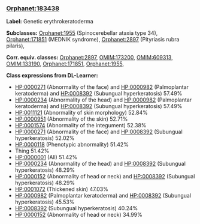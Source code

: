
### [Orphanet:183438](http://www.orpha.net/ORDO/Orphanet_183438)
**Label:** Genetic erythrokeratoderma

**Subclasses:** [Orphanet:1955](http://www.orpha.net/ORDO/Orphanet_1955) (Spinocerebellar ataxia type 34), [Orphanet:171851](http://www.orpha.net/ORDO/Orphanet_171851) (MEDNIK syndrome), [Orphanet:2897](http://www.orpha.net/ORDO/Orphanet_2897) (Pityriasis rubra pilaris), 

**Corr. equiv. classes:** [Orphanet:2897](http://www.orpha.net/ORDO/Orphanet_2897), [OMIM:173200](http://purl.obolibrary.org/obo/OMIM_173200), [OMIM:609313](http://purl.obolibrary.org/obo/OMIM_609313), [OMIM:133190](http://purl.obolibrary.org/obo/OMIM_133190), [Orphanet:171851](http://www.orpha.net/ORDO/Orphanet_171851), [Orphanet:1955](http://www.orpha.net/ORDO/Orphanet_1955), 

**Class expressions from DL-Learner:**

- [HP:0000271](http://purl.obolibrary.org/obo/HP_0000271) (Abnormality of the face) and [HP:0000982](http://purl.obolibrary.org/obo/HP_0000982) (Palmoplantar keratoderma) and [HP:0008392](http://purl.obolibrary.org/obo/HP_0008392) (Subungual hyperkeratosis) 57.49%
- [HP:0000234](http://purl.obolibrary.org/obo/HP_0000234) (Abnormality of the head) and [HP:0000982](http://purl.obolibrary.org/obo/HP_0000982) (Palmoplantar keratoderma) and [HP:0008392](http://purl.obolibrary.org/obo/HP_0008392) (Subungual hyperkeratosis) 57.49%
- [HP:0011121](http://purl.obolibrary.org/obo/HP_0011121) (Abnormality of skin morphology) 52.84%
- [HP:0000951](http://purl.obolibrary.org/obo/HP_0000951) (Abnormality of the skin) 52.71%
- [HP:0001574](http://purl.obolibrary.org/obo/HP_0001574) (Abnormality of the integument) 52.38%
- [HP:0000271](http://purl.obolibrary.org/obo/HP_0000271) (Abnormality of the face) and [HP:0008392](http://purl.obolibrary.org/obo/HP_0008392) (Subungual hyperkeratosis) 52.02%
- [HP:0000118](http://purl.obolibrary.org/obo/HP_0000118) (Phenotypic abnormality) 51.42%
- Thing 51.42%
- [HP:0000001](http://purl.obolibrary.org/obo/HP_0000001) (All) 51.42%
- [HP:0000234](http://purl.obolibrary.org/obo/HP_0000234) (Abnormality of the head) and [HP:0008392](http://purl.obolibrary.org/obo/HP_0008392) (Subungual hyperkeratosis) 48.29%
- [HP:0000152](http://purl.obolibrary.org/obo/HP_0000152) (Abnormality of head or neck) and [HP:0008392](http://purl.obolibrary.org/obo/HP_0008392) (Subungual hyperkeratosis) 48.29%
- [HP:0001072](http://purl.obolibrary.org/obo/HP_0001072) (Thickened skin) 47.03%
- [HP:0000982](http://purl.obolibrary.org/obo/HP_0000982) (Palmoplantar keratoderma) and [HP:0008392](http://purl.obolibrary.org/obo/HP_0008392) (Subungual hyperkeratosis) 45.53%
- [HP:0008392](http://purl.obolibrary.org/obo/HP_0008392) (Subungual hyperkeratosis) 40.24%
- [HP:0000152](http://purl.obolibrary.org/obo/HP_0000152) (Abnormality of head or neck) 34.99%


